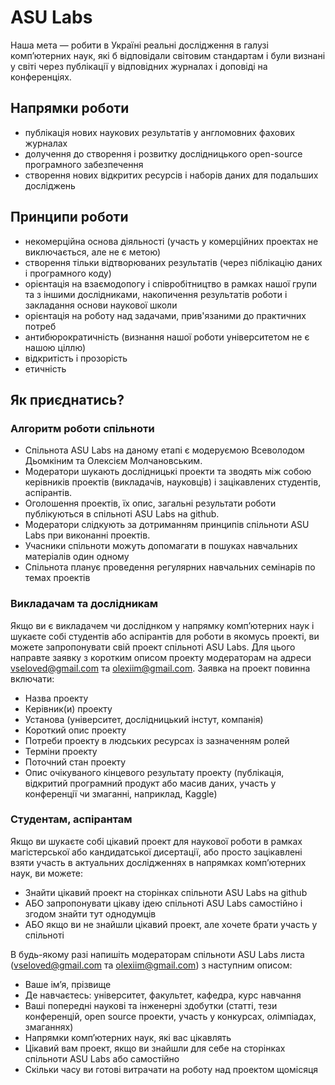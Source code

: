 # ASU Labs

Наша мета — робити в Україні реальні дослідження в галузі комп’ютерних наук, які б відповідали світовим стандартам і були визнані у світі через публікації у відповідних журналах і доповіді на конференціях.

## Напрямки роботи

- публікація нових наукових результатів у англомовних фахових журналах
- долучення до створення і розвитку дослідницького open-source програмного забезпечення
- створення нових відкритих ресурсів і наборів даних для подальших досліджень

## Принципи роботи

- некомерційна основа діяльності (участь у комерційних проектах не виключається, але не є метою)
- створення тільки відтворюваних результатів (через піблікацію даних і програмного коду)
- орієнтація на взаємодопогу і співробітництво в рамках нашої групи та з іншими дослідниками, накопичення результатів роботи і закладання основи наукової школи
- орієнтація на роботу над задачами, прив'язаними до практичних потреб
- антибюрократичність (визнання нашої роботи університетом не є нашою ціллю)
- відкритість і прозорість
- етичність

## Як приєднатись?

### Алгоритм роботи спільноти

- Спільнота ASU Labs на даному етапі є модеруємою Всеволодом Дьомкіним та Олексієм Молчановським.
- Модератори шукають дослідницькі проекти та зводять між собою керівників проектів (викладачів, науковців) і зацікавлених студентів, аспірантів.
- Оголошення проектів, їх опис, загальні результати роботи публікуються в спільноті ASU Labs на github.
- Модератори слідкують за дотриманням принципів спільноти ASU Labs при виконанні проектів.
- Учасники спільноти можуть допомагати в пошуках навчальних матеріалів один одному
- Спільнота планує проведення регулярних навчальних семінарів по темах проектів

### Викладачам та дослідникам

Якщо ви є викладачем чи досліднком у напрямку комп’ютерних наук і шукаєте собі студентів або аспірантів для роботи в якомусь проекті, ви можете запропонувати свій проект спільноті ASU Labs. Для цього направте заявку з коротким описом проекту модераторам на адреси <vseloved@gmail.com> та <olexiim@gmail.com>. Заявка на проект повинна включати:

- Назва проекту
- Керівник(и) проекту
- Установа (університет, дослідницький інстут, компанія)
- Короткий опис проекту
- Потреби проекту в людських ресурсах із зазначенням ролей
- Терміни проекту
- Поточний стан проекту
- Опис очікуваного кінцевого результату проекту (публікація, відкритий програмний продукт або масив даних, участь у конференції чи змаганні, наприклад, Kaggle) 

### Студентам, аспірантам

Якщо ви шукаєте собі цікавий проект для наукової роботи в рамках магістерської або кандидатської дисертації, або просто зацікавлені взяти участь в актуальних дослідженнях в напрямках комп’ютерних наук, ви можете:

- Знайти цікавий проект на сторінках спільноти ASU Labs на github
- АБО запропонувати цікаву ідею спільноті ASU Labs самостійно і згодом знайти тут однодумців
- АБО якщо ви не знайшли цікавий проект, але хочете брати участь у спільноті

В будь-якому разі напишіть модераторам спільноти ASU Labs листа (<vseloved@gmail.com> та <olexiim@gmail.com>) з наступним описом:

- Ваше ім’я, прізвище
- Де навчаєтесь: університет, факультет, кафедра, курс навчання
- Ваші попередні наукові та інженерні здобутки (статті, тези конференцій, open source проекти, участь у конкурсах, олімпіадах, змаганнях)
- Напрямки комп’ютерних наук, які вас цікавлять
- Цікавий вам проект, якщо ви знайшли для себе на сторінках спільноти ASU Labs або самостійно
- Скільки часу ви готові витрачати на роботу над проектом щомісяця
